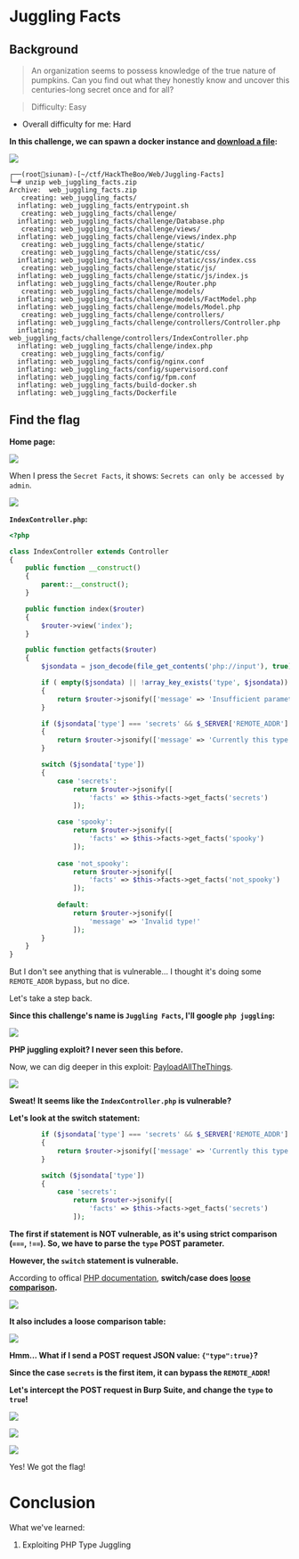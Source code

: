 # Juggling Facts

## Background

> An organization seems to possess knowledge of the true nature of pumpkins. Can you find out what they honestly know and uncover this centuries-long secret once and for all?

> Difficulty: Easy

- Overall difficulty for me: Hard

**In this challenge, we can spawn a docker instance and [download a file](https://raw.githubusercontent.com/siunam321/CTF-Writeups/main/HackTheBoo/Web/Juggling-Facts/web_juggling_facts.zip):**

![](https://raw.githubusercontent.com/siunam321/CTF-Writeups/main/HackTheBoo/Web/Juggling-Facts/images/a1.png)

```
┌──(root🌸siunam)-[~/ctf/HackTheBoo/Web/Juggling-Facts]
└─# unzip web_juggling_facts.zip 
Archive:  web_juggling_facts.zip
   creating: web_juggling_facts/
  inflating: web_juggling_facts/entrypoint.sh  
   creating: web_juggling_facts/challenge/
  inflating: web_juggling_facts/challenge/Database.php  
   creating: web_juggling_facts/challenge/views/
  inflating: web_juggling_facts/challenge/views/index.php  
   creating: web_juggling_facts/challenge/static/
   creating: web_juggling_facts/challenge/static/css/
  inflating: web_juggling_facts/challenge/static/css/index.css  
   creating: web_juggling_facts/challenge/static/js/
  inflating: web_juggling_facts/challenge/static/js/index.js  
  inflating: web_juggling_facts/challenge/Router.php  
   creating: web_juggling_facts/challenge/models/
  inflating: web_juggling_facts/challenge/models/FactModel.php  
  inflating: web_juggling_facts/challenge/models/Model.php  
   creating: web_juggling_facts/challenge/controllers/
  inflating: web_juggling_facts/challenge/controllers/Controller.php  
  inflating: web_juggling_facts/challenge/controllers/IndexController.php  
  inflating: web_juggling_facts/challenge/index.php  
   creating: web_juggling_facts/config/
  inflating: web_juggling_facts/config/nginx.conf  
  inflating: web_juggling_facts/config/supervisord.conf  
  inflating: web_juggling_facts/config/fpm.conf  
  inflating: web_juggling_facts/build-docker.sh  
  inflating: web_juggling_facts/Dockerfile
```

## Find the flag

**Home page:**

![](https://raw.githubusercontent.com/siunam321/CTF-Writeups/main/HackTheBoo/Web/Juggling-Facts/images/a2.png)

When I press the `Secret Facts`, it shows: `Secrets can only be accessed by admin`.

![](https://raw.githubusercontent.com/siunam321/CTF-Writeups/main/HackTheBoo/Web/Juggling-Facts/images/a3.png)

**`IndexController.php`:**
```php
<?php

class IndexController extends Controller
{
    public function __construct()
    {
        parent::__construct();
    }

    public function index($router)
    {
        $router->view('index');
    }

    public function getfacts($router)
    {
        $jsondata = json_decode(file_get_contents('php://input'), true);

        if ( empty($jsondata) || !array_key_exists('type', $jsondata))
        {
            return $router->jsonify(['message' => 'Insufficient parameters!']);
        }

        if ($jsondata['type'] === 'secrets' && $_SERVER['REMOTE_ADDR'] !== '127.0.0.1')
        {
            return $router->jsonify(['message' => 'Currently this type can be only accessed through localhost!']);
        }

        switch ($jsondata['type'])
        {
            case 'secrets':
                return $router->jsonify([
                    'facts' => $this->facts->get_facts('secrets')
                ]);

            case 'spooky':
                return $router->jsonify([
                    'facts' => $this->facts->get_facts('spooky')
                ]);
            
            case 'not_spooky':
                return $router->jsonify([
                    'facts' => $this->facts->get_facts('not_spooky')
                ]);
            
            default:
                return $router->jsonify([
                    'message' => 'Invalid type!'
                ]);
        }
    }
}
```

But I don't see anything that is vulnerable... I thought it's doing some `REMOTE_ADDR` bypass, but no dice.

Let's take a step back.

**Since this challenge's name is `Juggling Facts`, I'll google `php juggling`:**

![](https://raw.githubusercontent.com/siunam321/CTF-Writeups/main/HackTheBoo/Web/Juggling-Facts/images/a4.png)

**PHP juggling exploit? I never seen this before.**

Now, we can dig deeper in this exploit: [PayloadAllTheThings](https://github.com/swisskyrepo/PayloadsAllTheThings/tree/master/Type%20Juggling).

![](https://raw.githubusercontent.com/siunam321/CTF-Writeups/main/HackTheBoo/Web/Juggling-Facts/images/a5.png)

**Sweat! It seems like the `IndexController.php` is vulnerable?**

**Let's look at the switch statement:**
```php
        if ($jsondata['type'] === 'secrets' && $_SERVER['REMOTE_ADDR'] !== '127.0.0.1')
        {
            return $router->jsonify(['message' => 'Currently this type can be only accessed through localhost!']);
        }

        switch ($jsondata['type'])
        {
            case 'secrets':
                return $router->jsonify([
                    'facts' => $this->facts->get_facts('secrets')
                ]);
```

**The first if statement is NOT vulnerable, as it's using strict comparison (`===`, `!==`). So, we have to parse the `type` POST parameter.**

**However, the `switch` statement is vulnerable.**

According to offical [PHP documentation](https://www.php.net/manual/en/control-structures.switch.php), **switch/case does [loose comparison](https://www.php.net/manual/en/types.comparisons.php#types.comparisions-loose).**

![](https://raw.githubusercontent.com/siunam321/CTF-Writeups/main/HackTheBoo/Web/Juggling-Facts/images/a6.png)

**It also includes a loose comparison table:**

![](https://raw.githubusercontent.com/siunam321/CTF-Writeups/main/HackTheBoo/Web/Juggling-Facts/images/a7.png)

**Hmm... What if I send a POST request JSON value: `{"type":true}`?**

**Since the case `secrets` is the first item, it can bypass the `REMOTE_ADDR`!**

**Let's intercept the POST request in Burp Suite, and change the `type` to `true`!**

![](https://raw.githubusercontent.com/siunam321/CTF-Writeups/main/HackTheBoo/Web/Juggling-Facts/images/a8.png)

![](https://raw.githubusercontent.com/siunam321/CTF-Writeups/main/HackTheBoo/Web/Juggling-Facts/images/a9.png)

![](https://raw.githubusercontent.com/siunam321/CTF-Writeups/main/HackTheBoo/Web/Juggling-Facts/images/a10.png)

Yes! We got the flag!

# Conclusion

What we've learned:

1. Exploiting PHP Type Juggling